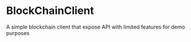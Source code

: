 # BlockChainClient
A simple blockchain client that expose API with limited features for demo purposes 
